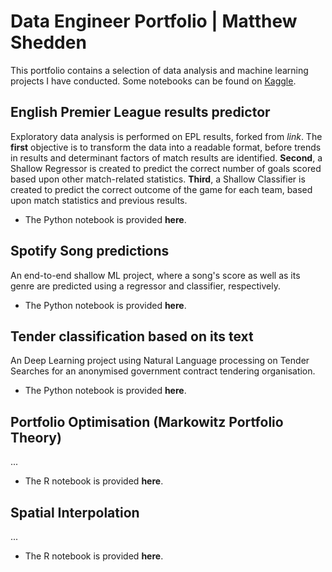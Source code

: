 # Data Engineer Portfolio | Matthew Shedden
This portfolio contains a selection of data analysis and machine learning projects I have conducted. Some notebooks can be found on [Kaggle](https://www.kaggle.com/mattshedden).
## English Premier League results predictor
Exploratory data analysis is performed on EPL results, forked from *link*. The **first** objective is to transform the data into a readable format, before trends in results and determinant factors of match results are identified. **Second**, a Shallow Regressor is created to predict the correct number of goals scored based upon other match-related statistics. **Third**, a Shallow Classifier is created to predict the correct outcome of the game for each team, based upon match statistics and previous results.
- The Python notebook is provided **here**.
## Spotify Song predictions
An end-to-end shallow ML project, where a song's score as well as its genre are predicted using a regressor and classifier, respectively.
- The Python notebook is provided **here**.
## Tender classification based on its text
An Deep Learning project using Natural Language processing on Tender Searches for an anonymised government contract tendering organisation.
- The Python notebook is provided **here**.
## Portfolio Optimisation (Markowitz Portfolio Theory)
...
- The R notebook is provided **here**.
## Spatial Interpolation
...
- The R notebook is provided **here**.

